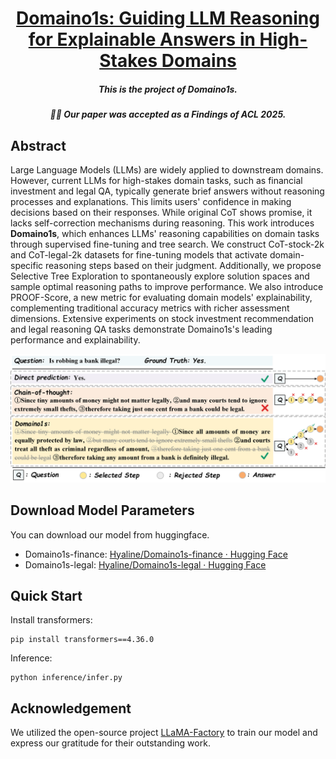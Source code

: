 <h1 align="center"> <a href="https://arxiv.org/abs/2501.14431">Domaino1s: Guiding LLM Reasoning for Explainable Answers in High-Stakes Domains</a></h1>

<h5 align="center"><p>This is the project of Domaino1s.</h5>
<h5 align="center"><p>🎉🎉 Our paper was accepted as a Findings of ACL 2025.</h5>

## Abstract

Large Language Models (LLMs) are widely applied to downstream domains. However, current LLMs for high-stakes domain tasks, such as financial investment and legal QA, typically generate brief answers without reasoning processes and explanations. This limits users' confidence in making decisions based on their responses. While original CoT shows promise, it lacks self-correction mechanisms during reasoning. This work introduces **Domaino1s**, which enhances LLMs' reasoning capabilities on domain tasks through supervised fine-tuning and tree search. We construct CoT-stock-2k and CoT-legal-2k datasets for fine-tuning models that activate domain-specific reasoning steps based on their judgment. Additionally, we propose Selective Tree Exploration to spontaneously explore solution spaces and sample optimal reasoning paths to improve performance. We also introduce PROOF-Score, a new metric for evaluating domain models' explainability, complementing traditional accuracy metrics with richer assessment dimensions. Extensive experiments on stock investment recommendation and legal reasoning QA tasks demonstrate Domaino1s's leading performance and explainability. 

![Description of the image](images/intro.png)

## Download Model Parameters

You can download our model from huggingface.

- Domaino1s-finance: [Hyaline/Domaino1s-finance · Hugging Face](https://huggingface.co/Hyaline/Domaino1s-finance)
- Domaino1s-legal: [Hyaline/Domaino1s-legal · Hugging Face](https://huggingface.co/Hyaline/Domaino1s-legal)

## Quick Start

Install transformers:

```
pip install transformers==4.36.0
```

Inference:

```
python inference/infer.py
```

## Acknowledgement

We utilized the open-source project [LLaMA-Factory](https://github.com/hiyouga/LLaMA-Factory/tree/main) to train our model and express our gratitude for their outstanding work.

